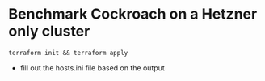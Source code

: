 # Benchmark Cockroach on a Hetzner only cluster

```
terraform init && terraform apply
```

- fill out the hosts.ini file based on the output
